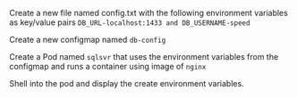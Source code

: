 Create a new file named config.txt with the following environment variables as key/value pairs
`DB_URL-localhost:1433 and DB_USERNAME-speed`

Create a new configmap named `db-config`

Create a Pod named `sqlsvr` that uses the environment variables from the configmap and runs a container using image of `nginx`

Shell into the pod and display the create environment variables.
